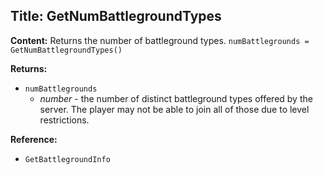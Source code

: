 ## Title: GetNumBattlegroundTypes

**Content:**
Returns the number of battleground types.
`numBattlegrounds = GetNumBattlegroundTypes()`

**Returns:**
- `numBattlegrounds`
  - *number* - the number of distinct battleground types offered by the server. The player may not be able to join all of those due to level restrictions.

**Reference:**
- `GetBattlegroundInfo`